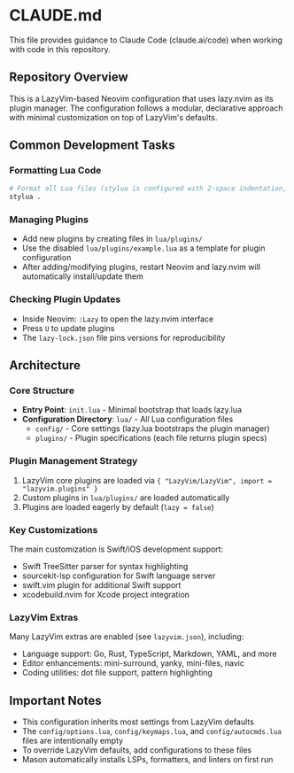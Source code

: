 # CLAUDE.md

This file provides guidance to Claude Code (claude.ai/code) when working with code in this repository.

## Repository Overview

This is a LazyVim-based Neovim configuration that uses lazy.nvim as its plugin manager. The configuration follows a modular, declarative approach with minimal customization on top of LazyVim's defaults.

## Common Development Tasks

### Formatting Lua Code
```bash
# Format all Lua files (stylua is configured with 2-space indentation, 120 column width)
stylua .
```

### Managing Plugins
- Add new plugins by creating files in `lua/plugins/`
- Use the disabled `lua/plugins/example.lua` as a template for plugin configuration
- After adding/modifying plugins, restart Neovim and lazy.nvim will automatically install/update them

### Checking Plugin Updates
- Inside Neovim: `:Lazy` to open the lazy.nvim interface
- Press `U` to update plugins
- The `lazy-lock.json` file pins versions for reproducibility

## Architecture

### Core Structure
- **Entry Point**: `init.lua` - Minimal bootstrap that loads lazy.lua
- **Configuration Directory**: `lua/` - All Lua configuration files
  - `config/` - Core settings (lazy.lua bootstraps the plugin manager)
  - `plugins/` - Plugin specifications (each file returns plugin specs)

### Plugin Management Strategy
1. LazyVim core plugins are loaded via `{ "LazyVim/LazyVim", import = "lazyvim.plugins" }`
2. Custom plugins in `lua/plugins/` are loaded automatically
3. Plugins are loaded eagerly by default (`lazy = false`)

### Key Customizations
The main customization is Swift/iOS development support:
- Swift TreeSitter parser for syntax highlighting
- sourcekit-lsp configuration for Swift language server
- swift.vim plugin for additional Swift support
- xcodebuild.nvim for Xcode project integration

### LazyVim Extras
Many LazyVim extras are enabled (see `lazyvim.json`), including:
- Language support: Go, Rust, TypeScript, Markdown, YAML, and more
- Editor enhancements: mini-surround, yanky, mini-files, navic
- Coding utilities: dot file support, pattern highlighting

## Important Notes
- This configuration inherits most settings from LazyVim defaults
- The `config/options.lua`, `config/keymaps.lua`, and `config/autocmds.lua` files are intentionally empty
- To override LazyVim defaults, add configurations to these files
- Mason automatically installs LSPs, formatters, and linters on first run
